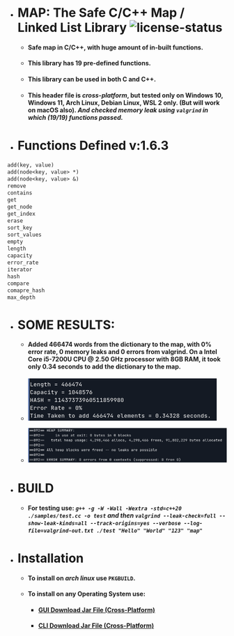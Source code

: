 * # MAP: The Safe C/C++ Map / Linked List Library ![license-status](https://img.shields.io/github/license/Dark-CodeX/map)
    * #### **Safe map in C/C++, with huge amount of in-built functions.**
    * #### **This library has 19 pre-defined functions.**
    * #### **This library can be used in both C and C++.**
    * #### This header file is *cross-platform*, but tested only on Windows 10, Windows 11, Arch Linux, Debian Linux, WSL 2 only. (But will work on macOS also). *And checked memory leak using **`valgrind`** in which (19/19) functions passed.*

* # Functions Defined v:1.6.3
```
add(key, value)
add(node<key, value> *)
add(node<key, value> &)
remove
contains
get
get_node
get_index
erase
sort_key
sort_values
empty
length
capacity
error_rate
iterator
hash
compare
comapre_hash
max_depth
```
* # SOME RESULTS:
    * #### Added 466474 words from the dictionary to the map, with 0% error rate, 0 memory leaks and 0 errors from valgrind. On a Intel Core i5-7200U CPU @ 2.50 GHz processor with 8GB RAM, it took only 0.34 seconds to add the dictionary to the map.
    * ![app.png](./img/app.png)
    
    * ![heap_alloc.png](./img/heap_alloc.png)
* # BUILD
    * #### **For testing use:** *`g++ -g -W -Wall -Wextra -std=c++20 ./samples/test.cc -o test` **and then** `valgrind --leak-check=full --show-leak-kinds=all --track-origins=yes --verbose --log-file=valgrind-out.txt ./test "Hello" "World" "123" "map"`*
* # Installation
    * #### To install on *arch linux* use **`PKGBUILD`**.
    * #### To install on **any Operating System** use:
        * #### [**GUI** Download Jar File (Cross-Platform)](https://github.com/Dark-CodeX/InstallRepos/releases/download/v1.0.0/InstallReposGUI.jar)

        * #### [**CLI** Download Jar File (Cross-Platform)](https://github.com/Dark-CodeX/InstallRepos/releases/download/v1.0.0/InstallReposCLI.jar)
